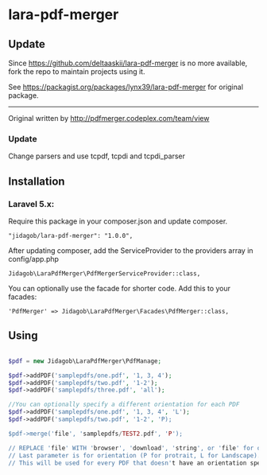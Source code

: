 # lara-pdf-merger

## Update

Since https://github.com/deltaaskii/lara-pdf-merger is no more available, fork the repo to maintain projects using it.

See https://packagist.org/packages/lynx39/lara-pdf-merger for original package.

---

Original written by http://pdfmerger.codeplex.com/team/view<br/>

### Update

Change parsers and use tcpdf, tcpdi and tcpdi_parser

## Installation

### Laravel 5.x:

Require this package in your composer.json and update composer.

    "jidagob/lara-pdf-merger": "1.0.0",

After updating composer, add the ServiceProvider to the providers array in config/app.php

    Jidagob\LaraPdfMerger\PdfMergerServiceProvider::class,

You can optionally use the facade for shorter code. Add this to your facades:

    'PdfMerger' => Jidagob\LaraPdfMerger\Facades\PdfMerger::class,

## Using

```php

$pdf = new Jidagob\LaraPdfMerger\PdfManage;

$pdf->addPDF('samplepdfs/one.pdf', '1, 3, 4');
$pdf->addPDF('samplepdfs/two.pdf', '1-2');
$pdf->addPDF('samplepdfs/three.pdf', 'all');

//You can optionally specify a different orientation for each PDF
$pdf->addPDF('samplepdfs/one.pdf', '1, 3, 4', 'L');
$pdf->addPDF('samplepdfs/two.pdf', '1-2', 'P);

$pdf->merge('file', 'samplepdfs/TEST2.pdf', 'P');

// REPLACE 'file' WITH 'browser', 'download', 'string', or 'file' for output options
// Last parameter is for orientation (P for protrait, L for Landscape).
// This will be used for every PDF that doesn't have an orientation specified
```

